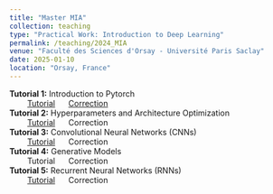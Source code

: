 ```yaml
---
title: "Master MIA"
collection: teaching
type: "Practical Work: Introduction to Deep Learning"
permalink: /teaching/2024_MIA
venue: "Faculté des Sciences d'Orsay - Université Paris Saclay"
date: 2025-01-10
location: "Orsay, France"
---
```

**Tutorial 1:** Introduction to Pytorch<br>
&nbsp;&nbsp;&nbsp;&nbsp;&nbsp;&nbsp;&nbsp;&nbsp;[Tutorial](https://drive.google.com/file/d/1Fp93M1e5TABIA_y8NsthbJe5lzH1WauH/view?usp=sharing) &nbsp;&nbsp;&nbsp;&nbsp; [Correction](https://drive.google.com/file/d/17G1RF1QbgiXiE66RplrEhlfWTLt0QhSq/view?usp=sharing)<br>
**Tutorial 2:** Hyperparameters and Architecture Optimization<br>
&nbsp;&nbsp;&nbsp;&nbsp;&nbsp;&nbsp;&nbsp;&nbsp;[Tutorial](https://drive.google.com/file/d/1o58U--pdyPjYGvOQgiLvEVkfn2DJrFwt/view?usp=sharing) &nbsp;&nbsp;&nbsp;&nbsp; Correction<br>
**Tutorial 3:** Convolutional Neural Networks (CNNs)<br>
&nbsp;&nbsp;&nbsp;&nbsp;&nbsp;&nbsp;&nbsp;&nbsp;[Tutorial](https://drive.google.com/file/d/1Bx4ah62M7i2fld-R6FlkYWFRERBcnuaU/view?usp=sharing) &nbsp;&nbsp;&nbsp;&nbsp; Correction<br>
**Tutorial 4:** Generative Models<br>
&nbsp;&nbsp;&nbsp;&nbsp;&nbsp;&nbsp;&nbsp;&nbsp;Tutorial &nbsp;&nbsp;&nbsp;&nbsp; Correction<br>
**Tutorial 5:** Recurrent Neural Networks (RNNs)<br>
&nbsp;&nbsp;&nbsp;&nbsp;&nbsp;&nbsp;&nbsp;&nbsp;[Tutorial](https://drive.google.com/file/d/1CcwwHfaK3bRrd-ipsNqnbeMkVJuDiVO3/view?usp=sharing) &nbsp;&nbsp;&nbsp;&nbsp; Correction<br>
